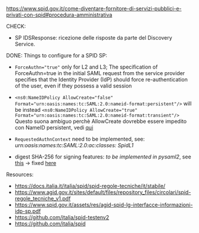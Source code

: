 https://www.spid.gov.it/come-diventare-fornitore-di-servizi-pubblici-e-privati-con-spid#procedura-amministrativa

CHECK:
- SP IDSResponse: ricezione delle risposte da parte del Discovery Service. 

DONE:
Things to configure for a SPID SP:

- `ForceAuthn="true"` only for L2 and L3;
   The specification of ForceAuthn=true in the initial SAML request from the service provider specifies that the Identity Provider (IdP) should force re-authentication of the user, even if they possess a valid session

- `<ns0:NameIDPolicy AllowCreate="false" Format="urn:oasis:names:tc:SAML:2.0:nameid-format:persistent"/>` will be instead `<ns0:NameIDPolicy AllowCreate="true" Format="urn:oasis:names:tc:SAML:2.0:nameid-format:transient"/>`
  Questo suona ambiguo perchè AllowCreate dovrebbe essere impedito con NameID persistent, vedi [qui](http://docs.oasis-open.org/security/saml/v2.0/sstc-saml-approved-errata-2.0.html)

- `RequestedAuthnContext` need to be implemented, see: _urn:oasis:names:tc:SAML:2.0:ac:classes: SpidL1_ 
- digest SHA-256 for signing features: *to be implemented in pysaml2*, see [this](https://github.com/IdentityPython/pysaml2/pull/396) -> fixed [here](https://github.com/IdentityPython/pysaml2/pull/597)



Resources:
- https://docs.italia.it/italia/spid/spid-regole-tecniche/it/stabile/
- https://www.agid.gov.it/sites/default/files/repository_files/circolari/spid-regole_tecniche_v1.pdf
- https://www.spid.gov.it/assets/res/agid-spid-lg-interfacce-informazioni-idp-sp.pdf
- https://github.com/italia/spid-testenv2
- https://github.com/italia/spid
